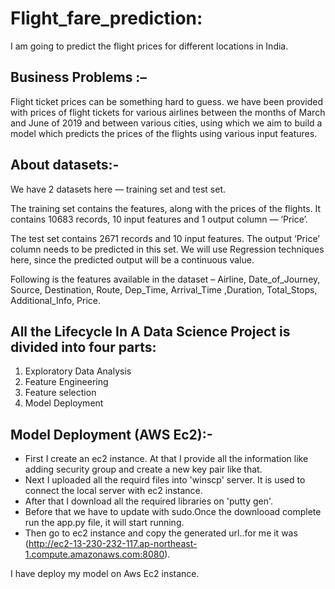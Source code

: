 # Flight_fare_prediction:
I am going to predict the flight prices for different locations in India.

## Business Problems :–

Flight ticket prices can be something hard to guess. we have been provided with prices of flight tickets for various airlines between the months of March and June of 2019 and between various cities, using which we aim to build a model which predicts the prices of the flights using various input features.

## About datasets:-

We have 2 datasets here — training set and test set.

The training set contains the features, along with the prices of the flights. It contains 10683 records, 10 input features and 1 output column — ‘Price’.

The test set contains 2671 records and 10 input features. The output ‘Price’ column needs to be predicted in this set. We will use Regression techniques here, since the predicted output will be a continuous value.

Following is the features available in the dataset – Airline, Date_of_Journey, Source, Destination, Route, Dep_Time, Arrival_Time ,Duration, Total_Stops, Additional_Info, Price.

## All the Lifecycle In A Data Science Project is divided into four parts:

1. Exploratory Data Analysis
2. Feature Engineering
3. Feature selection
4. Model Deployment

## Model Deployment (AWS Ec2):-

- First I create an ec2 instance. At that I provide all the information like adding security group and create a new key pair like that.
- Next I uploaded all the requird files into 'winscp' server. It is used to connect the local server with ec2 instance.
- After that I download all the required libraries on 'putty gen'.
- Before that we have to update with sudo.Once the downlooad complete run the app.py file, it will start running.
- Then go to ec2 instance and copy the generated url..for me it was (http://ec2-13-230-232-117.ap-northeast-1.compute.amazonaws.com:8080).

I have deploy my model on Aws Ec2 instance.

